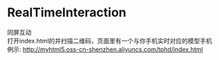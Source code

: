 # RealTimeInteraction
同屏互动<br/>
打开index.html的并扫描二维码，页面里有一个与你手机实时对应的模型手机<br/>
例示: http://myhtml5.oss-cn-shenzhen.aliyuncs.com/tphd/index.html
